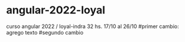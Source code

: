 # angular-2022-loyal
curso angular 2022 / loyal-indra 32 hs.
17/10 al 26/10
#primer cambio: agrego texto
#segundo cambio
